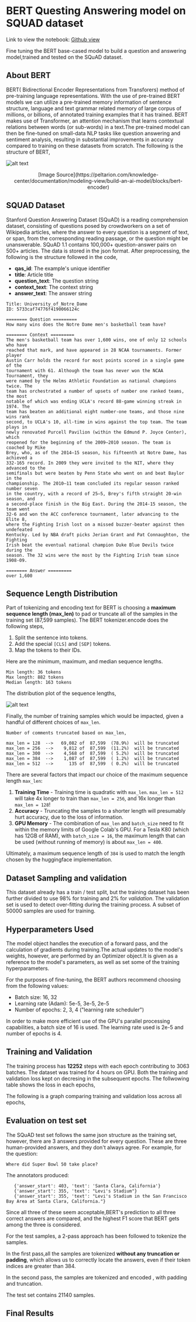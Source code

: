 # BERT Questing Answering model on SQUAD dataset

Link to view the notebook: [Github view](https://github.com/Sudhandar/BERT-Question-Answering/blob/master/Question%20and%20Answering%20-%20BERT.ipynb)

Fine tuning the BERT base-cased model to build a question and answering model,trained and tested on the SQuAD dataset.

## About BERT

BERT( Bidirectional Encoder Representations from Transforers) method of pre-training language representations. With the use of pre-trained BERT models we can utilize a pre-trained memory information of sentence structure, language and text grammar related memory of large corpus of millions, or billions, of annotated training examples that it has trained. BERT makes use of Transformer, an attention mechanism that learns contextual relations between words (or sub-words) in a text.The pre-trained model can then be fine-tuned on small-data NLP tasks like question answering and sentiment analysis, resulting in substantial improvements in accuracy compared to training on these datasets from scratch. The following is the structure of BERT,

![alt text](https://github.com/Sudhandar/BERT-Question-Answering/blob/master/images/bert_structure.png)

<p align="center"> [Image Source](https://peltarion.com/knowledge-center/documentation/modeling-view/build-an-ai-model/blocks/bert-encoder)</p>

## SQUAD Dataset

Stanford Question Answering Dataset (SQuAD) is a reading comprehension dataset, consisting of questions posed by crowdworkers on a set of Wikipedia articles, where the answer to every question is a segment of text, or span, from the corresponding reading passage, or the question might be unanswerable.
SQuAD 1.1 contains 100,000+ question-answer pairs on 500+ articles. The data is stored in the json format. After preprocessing, the following is the structure followed in the code,

* **qas_id**: The example's unique identifier
* **title**: Article title
* **question_text**: The question string
* **context_text**: The context string
* **answer_text**: The answer string
```
Title: University_of_Notre_Dame
ID: 5733caf74776f4190066124c

======== Question =========
How many wins does the Notre Dame men's basketball team have?

======== Context =========
The men's basketball team has over 1,600 wins, one of only 12 schools who have
reached that mark, and have appeared in 28 NCAA tournaments. Former player
Austin Carr holds the record for most points scored in a single game of the
tournament with 61. Although the team has never won the NCAA Tournament, they
were named by the Helms Athletic Foundation as national champions twice. The
team has orchestrated a number of upsets of number one ranked teams, the most
notable of which was ending UCLA's record 88-game winning streak in 1974. The
team has beaten an additional eight number-one teams, and those nine wins rank
second, to UCLA's 10, all-time in wins against the top team. The team plays in
newly renovated Purcell Pavilion (within the Edmund P. Joyce Center), which
reopened for the beginning of the 2009–2010 season. The team is coached by Mike
Brey, who, as of the 2014–15 season, his fifteenth at Notre Dame, has achieved a
332-165 record. In 2009 they were invited to the NIT, where they advanced to the
semifinals but were beaten by Penn State who went on and beat Baylor in the
championship. The 2010–11 team concluded its regular season ranked number seven
in the country, with a record of 25–5, Brey's fifth straight 20-win season, and
a second-place finish in the Big East. During the 2014-15 season, the team went
32-6 and won the ACC conference tournament, later advancing to the Elite 8,
where the Fighting Irish lost on a missed buzzer-beater against then undefeated
Kentucky. Led by NBA draft picks Jerian Grant and Pat Connaughton, the Fighting
Irish beat the eventual national champion Duke Blue Devils twice during the
season. The 32 wins were the most by the Fighting Irish team since 1908-09.

======== Answer =========
over 1,600
```

## Sequence Length Distribution

Part of tokenizing and encoding text for BERT is choosing a **maximum sequence length (max_len)** to pad or truncate all of the samples in the training set (87,599 samples). The BERT tokenizer.encode does the following steps,

1. Split the sentence into tokens.
2. Add the special `[CLS]` and `[SEP]` tokens.
3. Map the tokens to their IDs.

Here are the minimum, maximum, and median sequence lengths.

```
Min length: 36 tokens
Max length: 882 tokens
Median length: 163 tokens
```

The distribution plot of the sequence lengths, 

![alt text](https://github.com/Sudhandar/BERT-Question-Answering/blob/master/images/sequence_length_distribution.png)


Finally, the number of training samples which would be impacted, given a handful of different choices of `max_len`.

```
Number of comments truncated based on max_len,

max_len = 128  -->   69,082 of  87,599  (78.9%)  will be truncated 
max_len = 256  -->    9,812 of  87,599  (11.2%)  will be truncated 
max_len = 300  -->    4,568 of  87,599  ( 5.2%)  will be truncated 
max_len = 384  -->    1,087 of  87,599  ( 1.2%)  will be truncated 
max_len = 512  -->      135 of  87,599  ( 0.2%)  will be truncated 
```
There are several factors that impact our choice of the maximum sequence length `max_len`:

1. **Training Time** - Training time is quadratic with `max_len`. `max_len = 512` will take 4x  longer to train than `max_len = 256`, and 16x longer than `max_len = 128`!
2. **Accuracy** - Truncating the samples to a shorter length will presumably hurt accuracy, due to the loss of information. 
3. **GPU Memory** - The combination of `max_len` and `batch_size` need to fit within the memory limits of Google Colab's GPU. For a Tesla K80 (which has 12GB of RAM), with `batch_size = 16`, the maximum length that can be used (without running of memory) is about `max_len = 400`.

Ultimately, a maximum sequence length of `384` is used to match the length chosen by the huggingface implementation.

## Dataset Sampling and validation

This dataset already has a train / test split, but the training dataset has been further divided to use 98% for training and 2% for *validation*. The validation set is used to detect over-fitting during the training process. A subset of 50000 samples are used for training.

## Hyperparameters Used

The model object handles the execution of a forward pass, and the calculation of gradients during training.The actual updates to the model's weights, however, are performed by an Optimizer object.It is given as  a reference to the model's parameters, as well as set some of the training hyperparameters.

For the purposes of fine-tuning, the BERT authors recommend choosing from the following values:

* Batch size: 16, 32
* Learning rate (Adam): 5e-5, 3e-5, 2e-5
* Number of epochs: 2, 3, 4 ("learning rate scheduler")

In order to make more efficient use of the GPU's parallel processing capabilities, a batch size of 16 is used. The learning rate used is 2e-5 and number of epochs is 4.

## Training and Validation

The training process has **12252** steps with each epoch contributing to 3063 batches. The dataset was trained for 4 hours on GPU. Both the training and validation loss kept on decresing in the subsequent epochs. The follwowing table shows the loss in each epochs,



 The following is a graph comparing training and validation loss across all epochs,

## Evaluation on test set

The SQuAD test set follows the same json structure as the training set, however, there are 3 answers provided for every question. These are three human-provided answers, and they don't always agree. For example, for the question:

```
Where did Super Bowl 50 take place?
```

The annotators produced:
```
   {'answer_start': 403, 'text': 'Santa Clara, California'}
   {'answer_start': 355, 'text': "Levi's Stadium"}
   {'answer_start': 355, 'text': "Levi's Stadium in the San Francisco Bay Area at Santa Clara, California."}
```   

Since all three of these seem acceptable,BERT's prediction to all three correct answers are compared, and the highest F1 score that BERT gets among the three is considered.

For the test samples, a 2-pass approach has been followed to tokenize the samples. 

In the first pass,all the samples are tokenized **without any truncation or padding**, which allows us to correctly locate the answers, even if their token indices are greater than 384.

In the second pass, the samples are tokenized and encoded , with padding and truncation.

The test set contains 21140 samples.

## Final Results

